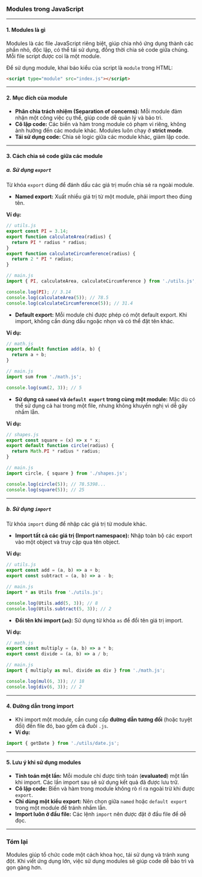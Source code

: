 ### **Modules trong JavaScript**

---

#### **1. Modules là gì**
Modules là các file JavaScript riêng biệt, giúp chia nhỏ ứng dụng thành các phần nhỏ, độc lập, có thể tái sử dụng, đồng thời chia sẻ code giữa chúng. Mỗi file script được coi là một module. 

Để sử dụng module, khai báo kiểu của script là `module` trong HTML:
```html
<script type="module" src="index.js"></script>
```

---

#### **2. Mục đích của module**
- **Phân chia trách nhiệm (Separation of concerns):** Mỗi module đảm nhận một công việc cụ thể, giúp code dễ quản lý và bảo trì.
- **Cô lập code:** Các biến và hàm trong module có phạm vi riêng, không ảnh hưởng đến các module khác. Modules luôn chạy ở **strict mode**.
- **Tái sử dụng code:** Chia sẻ logic giữa các module khác, giảm lặp code.

---

#### **3. Cách chia sẻ code giữa các module**

##### **a. Sử dụng `export`**
Từ khóa `export` dùng để đánh dấu các giá trị muốn chia sẻ ra ngoài module.

- **Named export:** 
  Xuất nhiều giá trị từ một module, phải import theo đúng tên.

**Ví dụ:**
```javascript
// utils.js
export const PI = 3.14;
export function calculateArea(radius) {
  return PI * radius * radius;
}
export function calculateCircumference(radius) {
  return 2 * PI * radius;
}
```

```javascript
// main.js
import { PI, calculateArea, calculateCircumference } from './utils.js';

console.log(PI); // 3.14
console.log(calculateArea(5)); // 78.5
console.log(calculateCircumference(5)); // 31.4
```

- **Default export:** 
  Mỗi module chỉ được phép có một default export. Khi import, không cần dùng dấu ngoặc nhọn và có thể đặt tên khác.

**Ví dụ:**
```javascript
// math.js
export default function add(a, b) {
  return a + b;
}
```

```javascript
// main.js
import sum from './math.js';

console.log(sum(2, 3)); // 5
```

- **Sử dụng cả `named` và `default export` trong cùng một module:**
Mặc dù có thể sử dụng cả hai trong một file, nhưng không khuyến nghị vì dễ gây nhầm lẫn.

**Ví dụ:**
```javascript
// shapes.js
export const square = (x) => x * x;
export default function circle(radius) {
  return Math.PI * radius * radius;
}
```

```javascript
// main.js
import circle, { square } from './shapes.js';

console.log(circle(5)); // 78.5398...
console.log(square(5)); // 25
```

---

##### **b. Sử dụng `import`**
Từ khóa `import` dùng để nhập các giá trị từ module khác. 

- **Import tất cả các giá trị (Import namespace):**
  Nhập toàn bộ các export vào một object và truy cập qua tên object.

**Ví dụ:**
```javascript
// utils.js
export const add = (a, b) => a + b;
export const subtract = (a, b) => a - b;
```

```javascript
// main.js
import * as Utils from './utils.js';

console.log(Utils.add(5, 3)); // 8
console.log(Utils.subtract(5, 3)); // 2
```

- **Đổi tên khi import (`as`):**
  Sử dụng từ khóa `as` để đổi tên giá trị import.

**Ví dụ:**
```javascript
// math.js
export const multiply = (a, b) => a * b;
export const divide = (a, b) => a / b;
```

```javascript
// main.js
import { multiply as mul, divide as div } from './math.js';

console.log(mul(6, 3)); // 18
console.log(div(6, 3)); // 2
```

---

#### **4. Đường dẫn trong import**
- Khi import một module, cần cung cấp **đường dẫn tương đối** (hoặc tuyệt đối) đến file đó, bao gồm cả đuôi `.js`.
- **Ví dụ:** 
```javascript
import { getDate } from './utils/date.js';
```

---

#### **5. Lưu ý khi sử dụng modules**
- **Tính toán một lần:** Mỗi module chỉ được tính toán (**evaluated**) một lần khi import. Các lần import sau sẽ sử dụng kết quả đã được lưu trữ.
- **Cô lập code:** Biến và hàm trong module không rò rỉ ra ngoài trừ khi được `export`.
- **Chỉ dùng một kiểu export:** Nên chọn giữa `named` hoặc `default export` trong một module để tránh nhầm lẫn.
- **Import luôn ở đầu file:** Các lệnh `import` nên được đặt ở đầu file để dễ đọc.

---

### **Tóm lại**
Modules giúp tổ chức code một cách khoa học, tái sử dụng và tránh xung đột. Khi viết ứng dụng lớn, việc sử dụng modules sẽ giúp code dễ bảo trì và gọn gàng hơn.